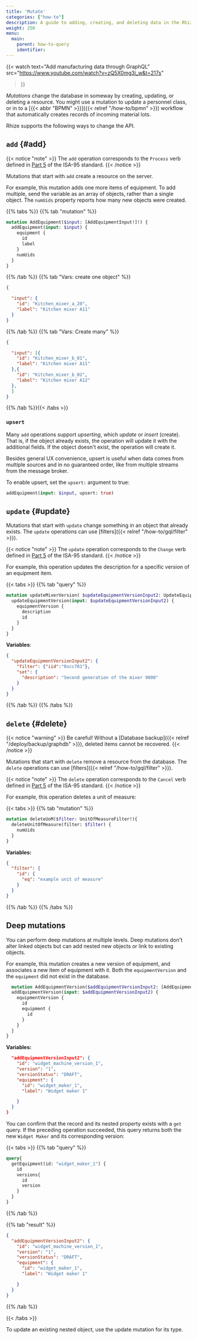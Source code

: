 ```yaml
---
title: 'Mutate'
categories: ["how-to"]
description: A guide to adding, creating, and deleting data in the Rhize DB
weight: 250
menu:
  main:
    parent: how-to-query
    identifier:
---
```


{{< watch
text="Add manufacturing data through GraphQL"
src="https://www.youtube.com/watch?v=zQ5X0mg3i_w&t=217s"
>}}

_Mutations_ change the database in someway by creating, updating, or deleting a resource.
You might use a mutation to update a personnel class, or in to a [{{< abbr "BPMN" >}}]({{< relref "/how-to/bpmn" >}}) workflow that automatically creates records of incoming material lots.

Rhize supports the following ways to change the API.

## `add` {#add}

{{< notice "note" >}}
The `add` operation corresponds to the `Process` verb defined in [Part 5](https://www.isa.org/products/ansi-isa-95-00-05-2018-enterprise-control-system-i) of the ISA-95 standard.
{{< /notice >}}

Mutations that start with `add` create a resource on the server.

For example, this mutation adds one more items of equipment.
To add multiple, send the variable as an array of objects, rather than a single object.
The `numUids` property reports how many new objects were created.

{{% tabs %}}
{{% tab "mutation" %}}

```graphql
mutation AddEquipment($input: [AddEquipmentInput!]!) {
  addEquipment(input: $input) {
    equipment {
      id
      label
    }
    numUids
  }
}
```

{{% /tab %}}
{{% tab "Vars: create one object" %}}

```json
{

  "input": {
    "id": "Kitchen_mixer_a_20",
    "label": "Kitchen mixer A11"
  }
}
```
{{% /tab %}}
{{% tab "Vars: Create many" %}}

```json
{

  "input": [{
    "id": "Kitchen_mixer_b_01",
    "label": "Kitchen mixer A11"
  },{
    "id": "Kitchen_mixer_b_02",
    "label": "Kitchen mixer A12"
  },
  ]
}
```
{{% /tab %}}{{< /tabs >}}

### `upsert`

Many `add` operations support _upserting_, which _update_ or _insert_ (create).
That is, if the object already exists, the operation will update it with the additional fields.
If the object doesn't exist, the operation will create it.

Besides general UX convenience, upsert is useful when data comes from multiple sources and in no guaranteed order, like from multiple streams from the message broker.

To enable upsert, set the `upsert:` argument to true:

```graphql
addEquipment(input: $input, upsert: true)
```

## `update` {#update}

Mutations that start with `update` change something in an object that already exists.
The `update` operations can use [filters]({{< relref "/how-to/gql/filter" >}}).

{{< notice "note" >}}
The `update` operation corresponds to the `Change` verb defined in [Part 5](https://www.isa.org/products/ansi-isa-95-00-05-2018-enterprise-control-system-i) of the ISA-95 standard.
{{< /notice >}}

For example, this operation updates the description for a specific version of an equipment item.

{{< tabs >}}
{{% tab "query" %}}

```graphql
mutation updateMixerVersion( $updateEquipmentVersionInput2: UpdateEquipmentVersionInput!){
  updateEquipmentVersion(input: $updateEquipmentVersionInput2) {
    equipmentVersion {
      description
      id
    }
  }
}
```

**Variables**:
```json
{
  "updateEquipmentVersionInput2": {
    "filter": {"iid":"0xcc701"},
    "set": {
      "description": "Second generation of the mixer 9000"
    }
  }
}
```
{{% /tab %}}
{{% /tabs %}}

## `delete` {#delete}

{{< notice "warning" >}}
Be careful! Without a [Database backup]({{< relref "/deploy/backup/graphdb" >}}), deleted items cannot be recovered.
{{< /notice >}}


Mutations that start with `delete` remove a resource from the database.
The `delete` operations can use [filters]({{< relref "/how-to/gql/filter" >}}).


{{< notice "note" >}}
The `delete` operation corresponds to the `Cancel` verb defined in [Part 5](https://www.isa.org/products/ansi-isa-95-00-05-2018-enterprise-control-system-i) of the ISA-95 standard.
{{< /notice >}}

For example, this operation deletes a unit of measure:

{{< tabs >}}
{{% tab "mutation" %}}

```graphql
mutation deleteUoM($filter: UnitOfMeasureFilter!){
  deleteUnitOfMeasure(filter: $filter) {
    numUids
  }
}
```

**Variables:**
```json
{
  "filter": {
    "id": {
      "eq": "example unit of measure"
    }
  }
}

```
{{% /tab %}}
{{% /tabs %}}

## Deep mutations

You can perform deep mutations at multiple levels.
Deep mutations don't alter linked objects but can add nested new objects or link to existing objects.

For example, this mutation creates a new version of equipment, and associates a new item of equipment with it. Both the `equipmentVersion` and the `equipment` did not exist in the database.

```graphql
  mutation AddEquipmentVersion($addEquipmentVersionInput2: [AddEquipmentVersionInput!]!) {
  addEquipmentVersion(input: $addEquipmentVersionInput2) {
    equipmentVersion {
      id
      equipment {
        id
      }
    }
  }
}
```

**Variables:**

```json
  "addEquipmentVersionInput2": {
    "id": "widget_machine_version_1",
    "version": "1",
    "versionStatus": "DRAFT",
    "equipment": {
      "id": "widget_maker_1",
      "label": "Widget maker 1"

    }
  }
}
```

You can confirm that the record and its nested property exists with a `get` query.
If the preceding operation succeeded, this query returns both the new `Widget Maker` and
its corresponding version:

{{< tabs >}}
{{% tab "query" %}}
```graphql
query{
  getEquipment(id: "widget_maker_1") {
    id
    versions{
      id
      version
    }
  }
}
```
{{% /tab %}}


{{% tab "result" %}}

```json
{
  "addEquipmentVersionInput2": {
    "id": "widget_machine_version_1",
    "version": "1",
    "versionStatus": "DRAFT",
    "equipment": {
      "id": "widget_maker_1",
      "label": "Widget maker 1"

    }
  }
}
```

{{% /tab %}}

{{< /tabs >}}

To update an existing nested object, use the update mutation for its type.
